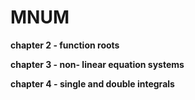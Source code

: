 # MNUM

**chapter 2 - function roots**

**chapter 3 - non- linear equation systems**

**chapter 4 - single and double integrals**
